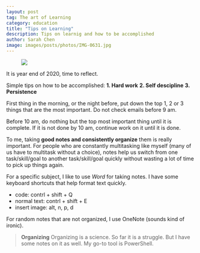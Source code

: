 ```yaml
---
layout: post
tag: The art of Learning
category: education
title: "Tips on Learning"
description: Tips on learnig and how to be accomplished
author: Sarah Chen
image: images/posts/photos/IMG-0631.jpg
---
```

<figure> 
   <img src="{{"/images/posts/photos/IMG-0631.JPG"| relative_url}}"> 
   <figcaption></figcaption>
</figure> 

It is year end of 2020, time to reflect. 

Simple tips on how to be accomplished:
**1. Hard work**
**2. Self descipline**
**3. Persistence**

First thing in the morning, or the night before, put down the top 1, 2 or 3 things that are the most important. 
Do not check emails before 9 am. 

Before 10 am, do nothing but the top most important thing until it is complete.
If it is not done by 10 am, continue work on it until it is done. 

To me, taking **good notes and consistently organize** them is really important. For people who are constantly multitasking like myself (many of us have to multitask without a choice), notes help us switch from one task/skill/goal to another task/skill/goal quickly without wasting a lot of time to pick up things again. 

For a specific subject, I like to use *Word* for taking notes.  I have some keyboard shortcuts that help format text quickly.
- code: contrl + shift + Q
- normal text: contrl + shift + E
- insert image: alt, n, p, d


For random notes that are not organized, I use OneNote (sounds kind of ironic).

> **Organizing**
Organizing is a science.  So far it is a struggle. But I have some notes on it as well.
My go-to tool is PowerShell. 




